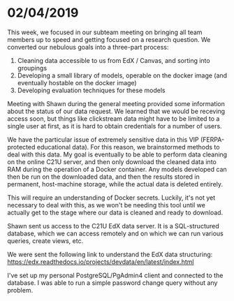 # 02/04/2019
This week, we focused in our subteam meeting on bringing all team members up to speed and getting focused on a research question. We converted our nebulous goals into a three-part process:

1. Cleaning data accessible to us from EdX / Canvas, and sorting into groupings
2. Developing a small library of models, operable on the docker image (and eventually hostable on the docker image)
3. Developing evaluation techniques for these models

Meeting with Shawn during the general meeting provided some information about the status of our data request. We learned that we would be receving access soon, but things like clickstream data might have to be limited to a single user at first, as it is hard to obtain credentials for a number of users.

We have the particular issue of extremely sensitive data in this VIP (FERPA-protected educational data). For this reason, we brainstormed methods to deal with this data. My goal is eventually to be able to perform data cleaning on the online C21U server, and then only download the cleaned data into RAM during the operation of a Docker container. Any models developed can then be run on the downloaded data, and then the results stored in permanent, host-machine storage, while the actual data is deleted entirely.

This will require an understanding of Docker secrets. Luckily, it's not yet necessary to deal with this, as we won't be needing this tool until we actually get to the stage where our data is cleaned and ready to download.

Shawn sent us access to the C21U EdX data server. It is a SQL-structured database, which we can access remotely and on which we can run various queries, create views, etc.

We were sent the following link to understand the EdX data structuring: https://edx.readthedocs.io/projects/devdata/en/latest/index.html

I've set up my personal PostgreSQL/PgAdmin4 client and connected to the database. I was able to run a simple password change query without any problem.
